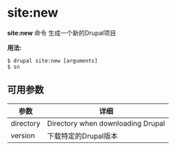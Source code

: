 # site:new
**site:new** 命令 生成一个新的Drupal项目

**用法:**
```
$ drupal site:new [arguments] 
$ sn  
```

## 可用参数
参数 | 详细
---------|-------------
directory | Directory when downloading Drupal
version | 下载特定的Drupal版本
